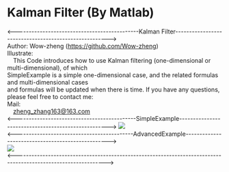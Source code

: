 # Kalman Filter (By Matlab)
<---------------------------------------------Kalman Filter------------------------------------------------------>  
Author: Wow-zheng                                                                   (https://github.com/Wow-zheng)  
Illustrate:  
&emsp;This Code introduces how to use Kalman filtering (one-dimensional or multi-dimensional), of which  
SimpleExample is a simple one-dimensional case, and the related formulas and multi-dimensional cases  
and formulas will be updated when there is time. If you have any questions, please feel free to contact me:  
Mail:  
&emsp;zheng_zhang163@163.com  
<--------------------------------------------SimpleExample---------------------------------------------------->
![](https://github.com/Wow-zheng/Kalman-Filter/blob/master/Picture/SimpleExample.png)  
<-------------------------------------------AdvancedExample-------------------------------------------------->  
![](https://github.com/Wow-zheng/Kalman-Filter/blob/master/Picture/AdvancedExample.png)  
<--------------------------------------------------------------------------------------------------------------->  


